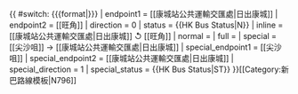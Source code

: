 {{ #switch: {{{format|}}}
  | endpoint1 = [[康城站公共運輸交匯處|日出康城]]
  | endpoint2 = [[旺角]]
  | direction = 0
  | status = {{HK Bus Status|N}}
  | inline = [[康城站公共運輸交匯處|日出康城]] ↺ [[旺角]]
  | normal =
  | full =
  | special = [[尖沙咀]] → [[康城站公共運輸交匯處|日出康城]]
  | special_endpoint1 = [[尖沙咀]]
  | special_endpoint2 = [[康城站公共運輸交匯處|日出康城]]
  | special_direction = 1
  | special_status = {{HK Bus Status|ST}}
}}<noinclude>[[Category:新巴路線模板|N796]]</noinclude>
